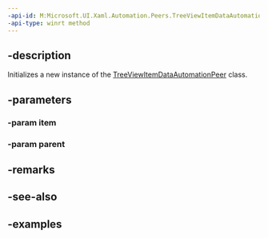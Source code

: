 ```yaml
---
-api-id: M:Microsoft.UI.Xaml.Automation.Peers.TreeViewItemDataAutomationPeer.#ctor(System.Object,Microsoft.UI.Xaml.Automation.Peers.TreeViewListAutomationPeer)
-api-type: winrt method
---
```


## -description

Initializes a new instance of the [TreeViewItemDataAutomationPeer](treeviewitemdataautomationpeer.md) class.

## -parameters

### -param item

### -param parent

## -remarks

## -see-also

## -examples

